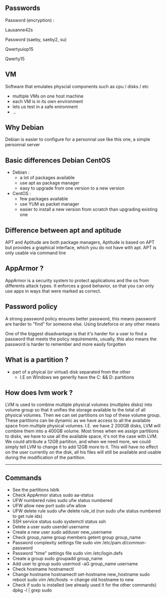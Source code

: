 ## Passwords

Password (encryption) :

Lausanne42s

Password (saeby, saeby2, su)

Qwertyuiop15


Qwerty15

## VM

Software that emulates physcial components such as cpu / disks / etc

- multiple VMs on one host machine
- each VM is in its own environment
- lets us test in a safe enironment
- ...

## Why Debian

Debian is easier to configure for a personnal use like this one, a simple personnal server

## Basic differences Debian CentOS

- Debian :
	- a lot of packages available
	- use apt as package manager
	- easy to upgrade from one version to a new version
- CentOS :
	- few packages available
	- use YUM as packet manager
	- easier to install a new version from scratch than upgrading existing one

## Difference between apt and aptitude

APT and Aptitude are both package managers, Aptitude is based on APT but provides a graphical interface, which you do not have with apt. APT is only usable via command line

## AppArmor ?

AppArmor is a security system to protect applications and the os from differents attack types.
It enforces a good behavior, so that you can only use apps in ways that were marked as correct.

## Password policy

A strong password policy ensures better password, this means password are harder to "find" for someone else. Using bruteforce or any other means

One of the biggest disadvantage is that it's harder for a user to find a password that meets the policy requirements, usually, this also means the password is harder to remember and more easily forgotten

## What is a partition ?

- part of a phyical (or virtual) disk separated from the other
	- I.E on Windows we generlly have the C: && D: partitions

## How does lvm work ?

LVM is used to combine multiple physical volumes (multiples disks) into volume group so that it unifies the storage available to the total of all physical volumes.
Then we can set partitions on top of these volume group. These partitions can be dynamic as we have access to all the available space from multiple physical volumes.
I.E. we have 2 200GB disks, LVM will combine them into a 400GB volume. Most times when we assign partitions to disks, we have to use all the available space, it's not the case with LVM.
We could attribute a 12GB partition, and when we need more, we could simply tell LVM to change it to add 12GB more to it. This will have no effect on the user currently on the disk, all his files will still be available and usable during the modification of the partition.

---

## Commands

- See the partitions 
	lsblk
- Check AppArmor status
	sudo aa-status
- UFW numbered rules
	sudo ufw status numbered
- UFW allow new port
	sudo ufw allow <port>
- UFW delete rule
	sudo ufw delete rule_id
	(run sudo ufw status numbered to get rule ids)
- SSH service status
	sudo systemctl status ssh
- Delete a user
	sudo userdel username
- Create a new user
	sudo adduser new_username
- Check group_name group members
	getent group group_name
- Password complexity settings file
	sudo vim /etc/pam.d/common-password
- Password "time" settings file
	sudo vim /etc/login.defs
- Create a group
	sudo groupadd group_name
- Add user to group
	sudo usermod -aG group_name username
- Check hostname
	hostnamectl
- Change hostname
	hostnamectl set-hostname new_hostname
	sudo reboot
	sudo vim /etc/hosts -> change old hostname to new
- Check if sudo is installed
	(we already used it for the other commands)
	dpkg -l | grep sudo
